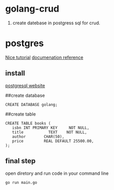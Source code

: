 # golang-crud

1. create datebase in postgress sql for crud.
# postgres

[Nice tutorial](https://www.tutorialspoint.com/postgresql/postgresql_create_database.htm)
[documenation reference](https://www.postgresql.org/docs/9.4/static/app-psql.html)

## install
[postgresql website](https://www.postgresql.org/download/)

##create database

```
CREATE DATABASE golang;
```

##create table
```
CREATE TABLE books (
   isbn INT PRIMARY KEY     NOT NULL,
   title           TEXT    NOT NULL,
   author        CHAR(50),
   price         REAL DEFAULT 25500.00,
);
```
## final step
open diretory and run code in your command line 
```
go run main.go
```
 
